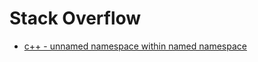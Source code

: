 # Stack Overflow

- [c++ - unnamed namespace within named namespace](https://stackoverflow.com/questions/14201023/unnamed-namespace-within-named-namespace/29368872)